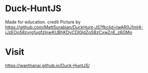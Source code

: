# Duck-HuntJS
Made for education.
credit Picture by https://github.com/MattSurabian/DuckHunt-JS?fbclid=IwAR0J1ml4-iJzEOo58zyrg1ugfzInwKUBhKDyCDI0IdZoSBzCxwZnE_z6GMo

# Visit
https://wanthanai.github.io/Duck-HuntJS/
